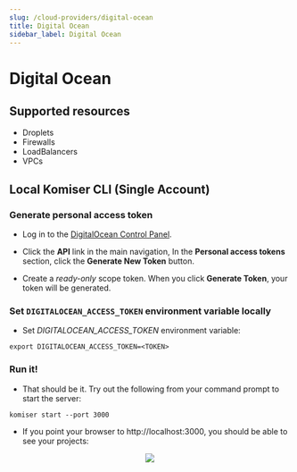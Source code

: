 ```yaml
---
slug: /cloud-providers/digital-ocean
title: Digital Ocean
sidebar_label: Digital Ocean
---
```


# Digital Ocean

## Supported resources
- Droplets 
- Firewalls
- LoadBalancers
- VPCs

## Local Komiser CLI (Single Account)

### Generate personal access token
* Log in to the [DigitalOcean Control Panel](https://cloud.digitalocean.com/).

* Click the **API** link in the main navigation, In the **Personal access tokens** section, click the **Generate New Token** button.

* Create a *ready-only* scope token. When you click **Generate Token**, your token will be generated.

### Set `DIGITALOCEAN_ACCESS_TOKEN` environment variable locally
* Set *DIGITALOCEAN_ACCESS_TOKEN* environment variable:

```
export DIGITALOCEAN_ACCESS_TOKEN=<TOKEN>
```

### Run it!
* That should be it. Try out the following from your command prompt to start the server:

```
komiser start --port 3000
```
* If you point your browser to http://localhost:3000, you should be able to see your projects:

<p align="center">
    <img src="https://cdn.komiser.io/images/dashboard-digitalocean.png"/>
</p>